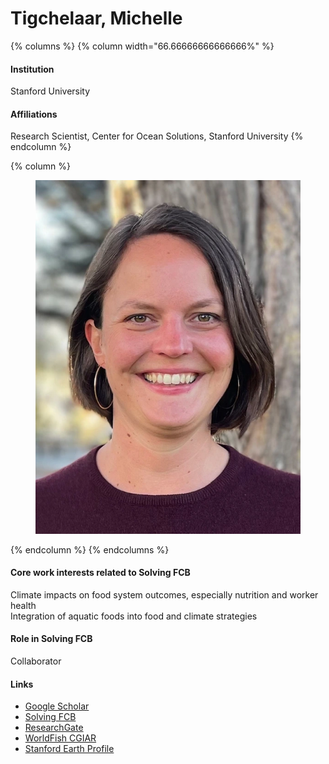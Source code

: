 # Tigchelaar, Michelle

{% columns %}
{% column width="66.66666666666666%" %}
#### Institution

Stanford University

#### Affiliations

Research Scientist, Center for Ocean Solutions, Stanford University
{% endcolumn %}

{% column %}
<figure><img src="https://raw.githubusercontent.com/Solving-FCB/docs/refs/heads/main/.img/tigchelaar-m.webp" alt=""></figure>
{% endcolumn %}
{% endcolumns %}

#### Core work interests related to Solving FCB

Climate impacts on food system outcomes, especially nutrition and worker health\
Integration of aquatic foods into food and climate strategies

#### Role in Solving FCB

Collaborator

#### Links

* [Google Scholar](https://scholar.google.com/citations?user=JpoWxmYAAAAJ)
* [Solving FCB](https://solvingfcb.org/people/tigchelaar-m/)
* [ResearchGate](https://www.researchgate.net/profile/Michelle-Tigchelaar)
* [WorldFish CGIAR](https://www.worldfishcenter.org/person/michelle-tigchelaar)
* [Stanford Earth Profile](https://earth.stanford.edu/people/michelle-tigchelaar)
